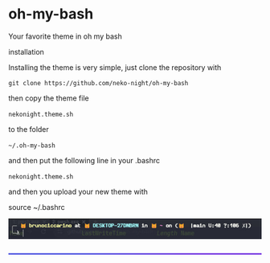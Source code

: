 # oh-my-bash

Your favorite theme in oh my bash

installation

Installing the theme is very simple, just clone the repository with

```shell
git clone https://github.com/neko-night/oh-my-bash
```

then copy the theme file

`nekonight.theme.sh`

to the folder

`~/.oh-my-bash`

and then put the following line in your .bashrc

`nekonight.theme.sh`

and then you upload your new theme with

source ~/.bashrc

![oh-my-bash](./nekonight-bash.jpg)

<img src="https://raw.githubusercontent.com/BrunoCiccarino/nekonight/refs/heads/main/img/line-gradient.svg" alt="line break" width="100%" height="3px">
